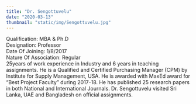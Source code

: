```yaml
---
title: "Dr. Sengottuvelu"
date: "2020-03-13"
thumbnail: "static/img/Sengottuvelu.jpg"
---
```


Qualification: MBA & Ph.D  
Designation: Professor  
Date Of Joining: 1/8/2017  
Nature Of Association: Regular  
25years of work experience in Industry and 6 years in teaching assignments. He is a Qualified and Certified Purchasing Manager (CPM) by Institute for Supply Management, USA. He is awarded with MaxEd award for “Best Project Faculty” during 2017-18. He has published 25 research papers in both National and International Journals. Dr. Sengottuvelu visited Sri Lanka, UAE and Bangladesh on official assignments.
